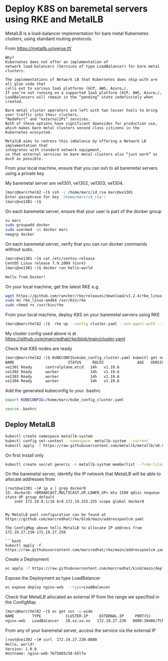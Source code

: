# Deploy K8S on baremetal servers using RKE and MetalLB


MetalLB is a load-balancer implementation for bare metal Kubernetes clusters, using standard routing protocols.

From https://metallb.universe.tf/

```text
Why?
Kubernetes does not offer an implementation of 
network load-balancers (Services of type LoadBalancer) for bare metal clusters. 

The implementations of Network LB that Kubernetes does ship with are all glue code that 
calls out to various IaaS platforms (GCP, AWS, Azure…). 
If you’re not running on a supported IaaS platform (GCP, AWS, Azure…), 
LoadBalancers will remain in the “pending” state indefinitely when created.

Bare metal cluster operators are left with two lesser tools to bring user traffic into their clusters, 
“NodePort” and “externalIPs” services. 
Both of these options have significant downsides for production use, 
which makes bare metal clusters second class citizens in the Kubernetes ecosystem.

MetalLB aims to redress this imbalance by offering a Network LB implementation that 
integrates with standard network equipment, 
so that external services on bare metal clusters also “just work” as much as possible.
```

From your local machine, ensure that you can ssh to all baremetal servers using a private key

My baremetal server are ve1301, ve1302, ve1303, ve1304.

```bash
[marc@marcrhel82 ~]$ ssh -i /home/marc/id_rsa marc@ve1301
Enter passphrase for key '/home/marc/id_rsa':
[marc@ve1301 ~]$
```

On each baremetal server, ensure that your user is part of the docker group

```bash
su marc
sudo groupadd docker
sudo usermod -aG docker marc
newgrp docker
```

On each baremetal server, verify that you can run docker commands without sudo.

```bash
[marc@ve1301 ~]$ cat /etc/centos-release
CentOS Linux release 7.9.2009 (Core)
[marc@ve1301 ~]$ docker run hello-world

Hello from Docker!
```


On your local machine, get the latest RKE e.g.

```bash
wget https://github.com/rancher/rke/releases/download/v1.2.4/rke_linux-amd64
sudo mv rke_linux-amd64 /usr/bin/rke
sudo chmod +x /usr/bin/rke
```

From your local machine, deploy K8S on your baremetal servers using RKE

```bash
[marc@marcrhel82 ~]$  rke up --config cluster.yaml --ssh-agent-auth --ignore-docker-version
```

My cluster config used above is at https://github.com/marcredhat/rke/blob/main/cluster.yaml


Check that K8S nodes are ready

```bash
[marc@marcrhel82 ~]$ KUBECONFIG=kube_config_cluster.yaml kubectl get nodes
NAME                        STATUS     ROLES               AGE   VERSION
ve1301 Ready      controlplane,etcd   14h   v1.19.6
ve1302 Ready      worker              14h   v1.19.6
ve1303 Ready      worker              14h   v1.19.6
ve1304 Ready      worker              14h   v1.19.6
```

Add the generated kubeconfig to your .bashrc

```bash
export KUBECONFIG=/home/marc/kube_config_cluster.yaml
```

```bash
source .bashrc
```

## Deploy MetalLB

```bash
kubectl create namespace metallb-system
kubectl config set-context --namespace  metallb-system --current
kubectl apply -f https://raw.githubusercontent.com/metallb/metallb/v0.9.5/manifests/metallb.yaml
```

On first install only

```bash
kubectl create secret generic -n metallb-system memberlist --from-literal=secretkey="$(openssl rand -base64 128)"
```

On the baremetal server, identify the IP network that MetalLB will be able to allocate addresses from 

```
[root@ve1301 ~]# ip a | grep docker0
15: docker0: <BROADCAST,MULTICAST,UP,LOWER_UP> mtu 1500 qdisc noqueue state UP group default
    inet 172.19.0.1/16 brd 172.19.255.255 scope global docker0


My MetalLB pool configuration can be found at https://github.com/marcredhat/rke/blob/main/addresspoolcm.yaml

The ConfigMap above tells MetalLB to allocate IP address from 172.19.27.230-172.19.27.250

```bash    
kubectl apply -f https://raw.githubusercontent.com/marcredhat/rke/main/addresspoolcm.yaml
```


Create a Deployment

```bash
oc apply -f https://raw.githubusercontent.com/marcredhat/kind/main/deploy.yaml
```

Expose the Deployment as type LoadBalancer

```bash
oc expose deploy nginx-web  --type=LoadBalancer
```

Check that MetalLB allocated an external IP from the range we specified in the ConfigMap

```bash
[marc@marcrhel82 ~]$ oc get svc -o wide
NAME        TYPE           CLUSTER-IP     EXTERNAL-IP     PORT(S)          AGE   SELECTOR
nginx-web   LoadBalancer   10.xx.xx.xx   172.19.27.230   8080:30486/TCP   12h   app=nginx-web
```

From any of your baremetal server, access the service via the external IP

```bash
[root@ve1302 ~]# curl  172.19.27.230:8080
Hello, world!
Version: 1.0.0
Hostname: nginx-web-7675865c58-b5lfw
```



